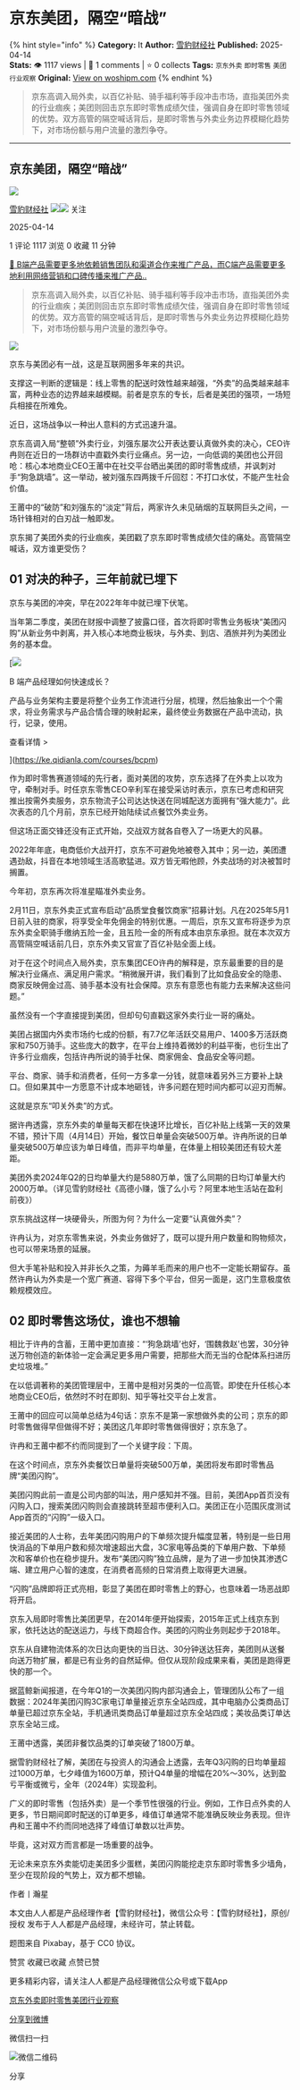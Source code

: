# 京东美团，隔空“暗战”
{% hint style="info" %}
**Category:** It
**Author:** [雪豹财经社](https://www.woshipm.com/u/1432011)
**Published:** 2025-04-14  
**Stats:** 👁️ 1117 views | 💬 1 comments | ⭐ 0 collects
**Tags:** `京东外卖` `即时零售` `美团` `行业观察`
**Original:** [View on woshipm.com](https://www.woshipm.com/it/6203879.html)
{% endhint %}
> 京东高调入局外卖，以百亿补贴、骑手福利等手段冲击市场，直指美团外卖的行业痼疾；美团则回击京东即时零售成绩欠佳，强调自身在即时零售领域的优势。双方高管的隔空喊话背后，是即时零售与外卖业务边界模糊化趋势下，对市场份额与用户流量的激烈争夺。

---

## 京东美团，隔空“暗战”

[![](https://image.woshipm.com/wp-files/2022/05/pS2my1TcuTOVVDTb3S3W.jpg!/both/72x72)](https://www.woshipm.com/u/1432011)

[雪豹财经社](https://www.woshipm.com/u/1432011) ![](https://static.woshipm.com/tag/1122_1@2x.png)![](https://static.woshipm.com/tag/2105_1@2x.png) 关注

2025-04-14

1 评论 1117 浏览 0 收藏 11 分钟

[🔗 B端产品需要更多地依赖销售团队和渠道合作来推广产品，而C端产品需要更多地利用网络营销和口碑传播来推广产品..](https://ke.qidianla.com/courses/bcpm)

> 京东高调入局外卖，以百亿补贴、骑手福利等手段冲击市场，直指美团外卖的行业痼疾；美团则回击京东即时零售成绩欠佳，强调自身在即时零售领域的优势。双方高管的隔空喊话背后，是即时零售与外卖业务边界模糊化趋势下，对市场份额与用户流量的激烈争夺。

![](https://image.woshipm.com/2024/05/13/6877e684-110d-11ef-b3fd-00163e142b65.png)

京东与美团必有一战，这是互联网圈多年来的共识。

支撑这一判断的逻辑是：线上零售的配送时效性越来越强，“外卖”的品类越来越丰富，两种业态的边界越来越模糊。前者是京东的专长，后者是美团的强项，一场短兵相接在所难免。

近日，这场战争以一种出人意料的方式迅速升温。

京东高调入局“整顿”外卖行业，刘强东屡次公开表达要认真做外卖的决心，CEO许冉则在近日的一场群访中直戳外卖行业痛点。另一边，一向低调的美团也公开回呛：核心本地商业CEO王莆中在社交平台晒出美团的即时零售成绩，并讽刺对手“狗急跳墙”。这一举动，被刘强东四两拨千斤回怼：不打口水仗，不能产生社会价值。

王莆中的“破防”和刘强东的“淡定”背后，两家许久未见硝烟的互联网巨头之间，一场针锋相对的白刃战一触即发。

京东揭了美团外卖的行业痼疾，美团戳了京东即时零售成绩欠佳的痛处。高管隔空喊话，双方谁更受伤？

## 01 对决的种子，三年前就已埋下

京东与美团的冲突，早在2022年年中就已埋下伏笔。

当年第二季度，美团在财报中调整了披露口径，首次将即时零售业务板块“美团闪购”从新业务中剥离，并入核心本地商业板块，与外卖、到店、酒旅并列为美团业务的基本盘。

[![](https://image.woshipm.com/2023/08/02/a53a469e-30e3-11ee-88e7-00163e0b5ff3.png)

B 端产品经理如何快速成长？

产品与业务架构主要是将整个业务工作流进行分层，梳理，然后抽象出一个个需求，将业务需求与产品合情合理的映射起来，最终使业务数据在产品中流动，执行，记录，使用。

查看详情 >

](https://ke.qidianla.com/courses/bcpm)

作为即时零售赛道领域的先行者，面对美团的攻势，京东选择了在外卖上以攻为守，牵制对手。时任京东零售CEO辛利军在接受采访时表示，京东已考虑和研究推出按需外卖服务，京东物流子公司达达快送在同城配送方面拥有“强大能力”。此次表态的几个月前，京东已经开始陆续试点餐饮外卖业务。

但这场正面交锋还没有正式开始，交战双方就各自卷入了一场更大的风暴。

2022年年底，电商低价大战开打，京东不可避免地被卷入其中；另一边，美团遭遇劲敌，抖音在本地领域生活高歌猛进。双方皆无暇他顾，外卖战场的对决被暂时搁置。

今年初，京东再次将准星瞄准外卖业务。

2月11日，京东外卖正式宣布启动“品质堂食餐饮商家”招募计划。凡在2025年5月1日前入驻的商家，将享受全年免佣金的特别优惠。一周后，京东又宣布将逐步为京东外卖全职骑手缴纳五险一金，且五险一金的所有成本由京东承担。就在本次双方高管隔空喊话前几日，京东外卖又官宣了百亿补贴全面上线。

对于在这个时间点入局外卖，京东集团CEO许冉的解释是，京东最重要的目的是解决行业痛点、满足用户需求。“稍微展开讲，我们看到了比如食品安全的隐患、商家反映佣金过高、骑手基本没有社会保障。京东有意愿也有能力去来解决这些问题。”

虽然没有一个字直接提到美团，但却句句直戳这家外卖行业一哥的痛处。

美团占据国内外卖市场约七成的份额，有7.7亿年活跃交易用户、1400多万活跃商家和750万骑手。这些庞大的数字，在平台上维持着微妙的利益平衡，也衍生出了许多行业痼疾，包括许冉所说的骑手社保、商家佣金、食品安全等问题。

平台、商家、骑手和消费者，任何一方多拿一分钱，就意味着另外三方要补上缺口。但如果其中一方愿意不计成本地砸钱，许多问题在短时间内都可以迎刃而解。

这就是京东“叩关外卖”的方式。

据许冉透露，京东外卖的单量每天都在快速环比增长，百亿补贴上线第一天的效果不错，预计下周（4月14日）开始，餐饮日单量会突破500万单。许冉所说的日单量突破500万单应该为单日峰值，而非平均单量，在体量上相较美团还有较大差距。

美团外卖2024年Q2的日均单量大约是5880万单，饿了么同期的日均订单量大约2000万单。（详见雪豹财经社《高德小赚，饿了么小亏？阿里本地生活站在盈利前夜》）

京东挑战这样一块硬骨头，所图为何？为什么一定要“认真做外卖”？

许冉认为，对京东零售来说，外卖业务做好了，既可以提升用户数量和购物频次，也可以带来场景的延展。

但大手笔补贴和投入并非长久之策，为薅羊毛而来的用户也不一定能长期留存。虽然许冉认为外卖是一个宽广赛道、容得下多个平台，但另一面是，这门生意极度依赖规模效应。

## 02 即时零售这场仗，谁也不想输

相比于许冉的含蓄，王莆中更加直接：“‘狗急跳墙’也好，‘围魏救赵’也罢，30分钟送万物创造的新体验一定会满足更多用户需要，把那些大而无当的仓配体系扫进历史垃圾堆。”

在以低调著称的美团管理层中，王莆中是相对另类的一位高管。即使在升任核心本地商业CEO后，依然时不时在即刻、知乎等社交平台上发言。

王莆中的回应可以简单总结为4句话：京东不是第一家想做外卖的公司；京东的即时零售做得早但做得不好；美团这几年即时零售做得很好；京东急了。

许冉和王莆中都不约而同提到了一个关键字段：下周。

在这个时间点，京东外卖餐饮日单量将突破500万单，美团将发布即时零售品牌“美团闪购”。

美团闪购此前一直是公司内部的叫法，用户感知并不强。目前，美团App首页没有闪购入口，搜索美团闪购则会直接跳转至超市便利入口。美团正在小范围灰度测试App首页的“闪购”一级入口。

接近美团的人士称，去年美团闪购用户的下单频次提升幅度显著，特别是一些日用快消品的下单用户数和频次增速超出大盘，3C家电等品类的下单用户数、下单频次和客单价也在稳步提升。发布“美团闪购”独立品牌，是为了进一步加快其渗透C端、建立用户心智的速度，在消费者高频的日常消费上取得更大进展。

“闪购”品牌即将正式亮相，彰显了美团在即时零售上的野心，也意味着一场恶战即将开启。

京东入局即时零售比美团更早，在2014年便开始探索，2015年正式上线京东到家，依托达达的配送运力，与线下商超合作。美团的闪购业务则起步于2018年。

京东从自建物流体系的次日达向更快的当日达、30分钟送达狂奔，美团则从送餐向送万物扩展，都是已有业务的自然延伸。但仅从现阶段成果来看，美团是跑得更快的那一个。

据蓝鲸新闻报道，在今年Q1的一次美团闪购内部沟通会上，管理团队公布了一组数据：2024年美团闪购3C家电订单量接近京东全站四成，其中电脑办公类商品订单量已超过京东全站，手机通讯类商品订单量超过京东全站四成；美妆品类订单达京东全站三成。

王莆中透露，美团非餐饮品类的订单突破了1800万单。

据雪豹财经社了解，美团在与投资人的沟通会上透露，去年Q3闪购的日均单量超过1000万单，七夕峰值为1600万单，预计Q4单量的增幅在20%～30%，达到盈亏平衡或微亏，全年（2024年）实现盈利。

广义的即时零售（包括外卖）是一个季节性很强的行业。例如，工作日点外卖的人更多，节日期间即时配送的订单更多，峰值订单通常不能准确反映业务表现。但许冉和王莆中不约而同地选择了峰值订单数以壮声势。

毕竟，这对双方而言都是一场重要的战争。

无论未来京东外卖能切走美团多少蛋糕，美团闪购能挖走京东即时零售多少墙角，至少在现阶段的气势上，双方都不想输。

作者丨瀚星

本文由人人都是产品经理作者【雪豹财经社】，微信公众号：【雪豹财经社】，原创/授权 发布于人人都是产品经理，未经许可，禁止转载。

题图来自 Pixabay，基于 CC0 协议。

赞赏 收藏已收藏 点赞已赞

更多精彩内容，请关注人人都是产品经理微信公众号或下载App

[京东外卖](https://www.woshipm.com/tag/%e4%ba%ac%e4%b8%9c%e5%a4%96%e5%8d%96)[即时零售](https://www.woshipm.com/tag/%e5%8d%b3%e6%97%b6%e9%9b%b6%e5%94%ae)[美团](https://www.woshipm.com/tag/%e7%be%8e%e5%9b%a2)[行业观察](https://www.woshipm.com/tag/%e8%a1%8c%e4%b8%9a%e8%a7%82%e5%af%9f)

[分享到微博](https://service.weibo.com/share/share.php?appkey=2775287854&title=京东美团，隔空“暗战”&url=https://www.woshipm.com/it/6203879.html&pic=https://image.woshipm.com/2024/05/13/6877e684-110d-11ef-b3fd-00163e142b65.png)

微信扫一扫

![微信二维码](https://api.pwmqr.com/qrcode/create/?url=https://www.woshipm.com/it/6203879.html)

分享